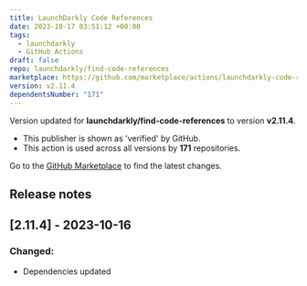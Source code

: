 ```yaml
---
title: LaunchDarkly Code References
date: 2023-10-17 03:51:12 +00:00
tags:
  - launchdarkly
  - GitHub Actions
draft: false
repo: launchdarkly/find-code-references
marketplace: https://github.com/marketplace/actions/launchdarkly-code-references
version: v2.11.4
dependentsNumber: "171"
---
```



Version updated for **launchdarkly/find-code-references** to version **v2.11.4**.
- This publisher is shown as 'verified' by GitHub.
- This action is used across all versions by **171** repositories.

Go to the [GitHub Marketplace](https://github.com/marketplace/actions/launchdarkly-code-references) to find the latest changes.

## Release notes

## [2.11.4] - 2023-10-16
### Changed:
- Dependencies updated
